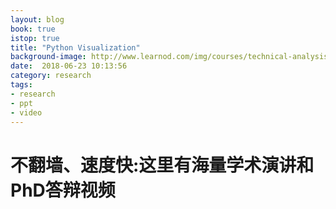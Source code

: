 ```yaml
---
layout: blog
book: true
istop: true
title: "Python Visualization"
background-image: http://www.learnod.com/img/courses/technical-analysis-online-course.jpg
date:  2018-06-23 10:13:56
category: research
tags:
- research
- ppt
- video
---
```


# 不翻墙、速度快:这里有海量学术演讲和PhD答辩视频

